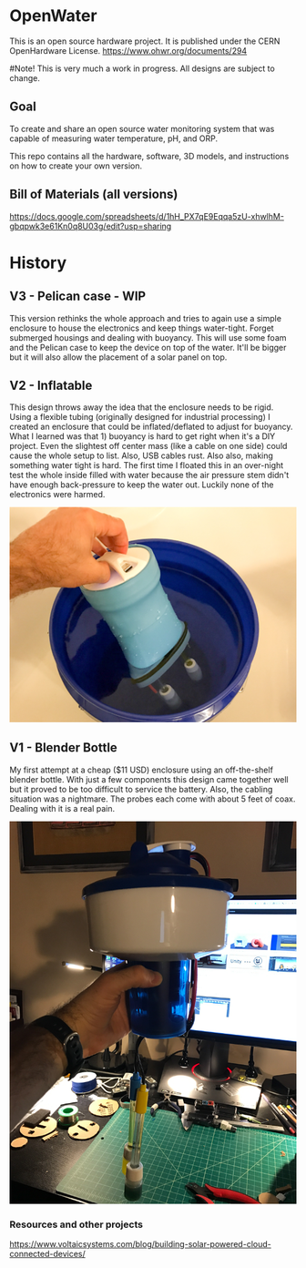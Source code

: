 # OpenWater
This is an open source hardware project. It is published under the CERN OpenHardware License. https://www.ohwr.org/documents/294

#Note!
This is very much a work in progress. All designs are subject to change.

## Goal
To create and share an open source water monitoring system that was capable of measuring water temperature, pH, and ORP. 

This repo contains all the hardware, software, 3D models, and instructions on how to create your own version. 

## Bill of Materials (all versions)
https://docs.google.com/spreadsheets/d/1hH_PX7qE9Eqqa5zU-xhwlhM-gbqpwk3e61Kn0q8U03g/edit?usp=sharing


# History

## V3 - Pelican case - WIP
This version rethinks the whole approach and tries to again use a simple enclosure to house the electronics and keep things water-tight. Forget submerged housings and dealing with buoyancy. This will use some foam and the Pelican case to keep the device on top of the water. It'll be bigger but it will also allow the placement of a solar panel on top. 


## V2 - Inflatable 
This design throws away the idea that the enclosure needs to be rigid. Using a flexible tubing (originally designed for industrial processing) I created an enclosure that could be inflated/deflated to adjust for buoyancy. What I learned was that 1) buoyancy is hard to get right when it's a DIY project. Even the slightest off center mass (like a cable on one side) could cause the whole setup to list. Also, USB cables rust. Also also, making something water tight is hard. The first time I floated this in an over-night test the whole inside filled with water because the air pressure stem didn't have enough back-pressure to keep the water out. Luckily none of the electronics were harmed. 

![V2 - Inflatable Prototype](/guide/images/v2_bucket_test.jpg?raw=true "V2 - Inflatable Prototype bucket test")

## V1 - Blender Bottle
My first attempt at a cheap ($11 USD) enclosure using an off-the-shelf blender bottle. With just a few components this design came together well but it proved to be too difficult to service the battery. Also, the cabling situation was a nightmare. The probes each come with about 5 feet of coax. Dealing with it is a real pain. 

![V1 - BlenderBottle](/guide/images/v1_assembled.jpg?raw=true "V1 - BlenderBottle assembled")


### Resources and other projects
https://www.voltaicsystems.com/blog/building-solar-powered-cloud-connected-devices/

